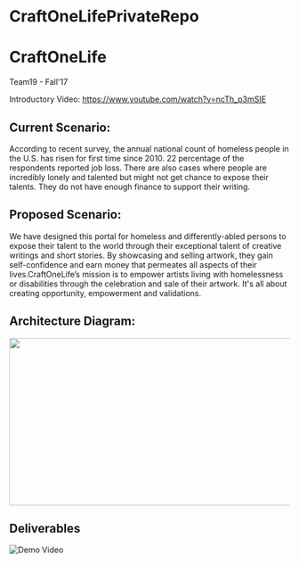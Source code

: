 # CraftOneLifePrivateRepo

# CraftOneLife

Team19 - Fall'17

Introductory Video: 
https://www.youtube.com/watch?v=ncTh_p3mSIE

## Current Scenario: 

According to recent survey, the annual national count of homeless  people in the U.S. has risen for first time since 2010. 22 percentage of the respondents reported job loss.
There are also cases where people are incredibly lonely and talented but might not get chance to expose their talents. They do not have enough finance to support their writing.


## Proposed Scenario:

We have designed this portal for homeless and differently-abled persons to expose their talent to the world through their exceptional talent of creative writings and short stories.
By showcasing and selling artwork, they gain self-confidence and earn money that permeates all aspects of their lives.CraftOneLife’s mission is to empower 
artists living with homelessness or disabilities through the celebration and sale of their artwork.
It's all about creating opportunity, empowerment and validations.

## Architecture Diagram:

 <img src="https://raw.githubusercontent.com/SJSU272LabF17/Project-Team-19/master/Homeless%20Profile%20and%20upload%20book/architecture.png" width="700" height="300"/>
 
 ## Deliverables
 ![Demo Video]( https://www.youtube.com/watch?v=ncTh_p3mSIE)
 
 

 
 
 


